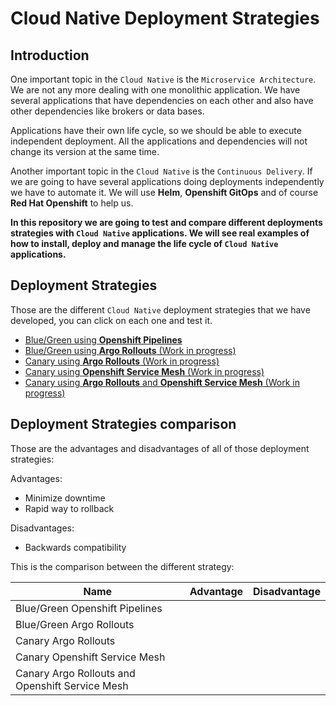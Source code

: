 # Cloud Native Deployment Strategies

## Introduction
 
One important topic in the `Cloud Native` is the `Microservice Architecture`. We are not any more dealing with one monolithic application. We have several applications that have dependencies on each other and also have other dependencies like brokers or data bases.
 
Applications have their own life cycle, so we should be able to execute independent deployment. All the applications and dependencies will not change its version at the same time.
 
Another important topic in the `Cloud Native` is the `Continuous Delivery`. If we are going to have several applications doing deployments independently we have to automate it. We will use **Helm**, **Openshift GitOps** and of course **Red Hat Openshift** to help us.
 
**In this repository we are going to test and compare different deployments strategies with `Cloud Native` applications. We will see real examples of how to install, deploy and manage the life cycle of `Cloud Native` applications.**
 
## Deployment Strategies

Those are the different `Cloud Native` deployment strategies that we have developed, you can click on each one and test it.

- [Blue/Green using **Openshift Pipelines**](/blue-green-pipeline)
- [Blue/Green using **Argo Rollouts** (Work in progress)](/blue-green-argo-rollouts)
- [Canary using **Argo Rollouts** (Work in progress)](/canary-argo-rollouts)
- [Canary using **Openshift Service Mesh** (Work in progress)](/canary-service-mesh)
- [Canary using **Argo Rollouts** and **Openshift Service Mesh** (Work in progress)](/canary-rollouts-service-mesh)

## Deployment Strategies comparison

Those are the advantages and disadvantages of all of those deployment strategies:

Advantages:
- Minimize downtime
- Rapid way to rollback
 
Disadvantages:
- Backwards compatibility

This is the comparison between the different strategy:

| Name                                            | Advantage | Disadvantage |
| ----------------------------------------------- | --------- | ------------ |
| Blue/Green Openshift Pipelines                  |           |              |
| Blue/Green Argo Rollouts                        |           |              |
| Canary Argo Rollouts                            |           |              |
| Canary Openshift Service Mesh                   |           |              |
| Canary Argo Rollouts and Openshift Service Mesh |           |              |



